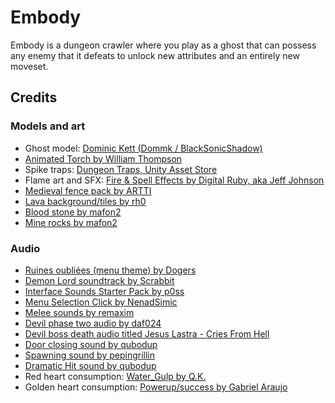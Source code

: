 # Embody

Embody is a dungeon crawler where you play as a ghost that can possess any enemy that it defeats to unlock new attributes and an entirely new moveset.

## Credits

### Models and art
- Ghost model: [Dominic Kett (Dommk / BlackSonicShadow)](https://www.cgtrader.com/free-3d-models/character/fantasy/ghost-11a024a0-ecbc-4b17-aa26-9cab5ce2e7b4)
- [Animated Torch by William Thompson](https://opengameart.org/content/lpc-animated-torch)
- Spike traps: [Dungeon Traps, Unity Asset Store](https://assetstore.unity.com/packages/3d/environments/dungeons/dungeon-traps-50655)
- Flame art and SFX: [Fire & Spell Effects by Digital Ruby, aka Jeff Johnson](https://assetstore.unity.com/packages/vfx/particles/fire-explosions/fire-spell-effects-36825)
- [Medieval fence pack by ARTTI](https://assetstore.unity.com/packages/3d/environments/medieval-fence-pack-11618)
- [Lava background/tiles by rh0](https://opengameart.org/content/lava-background-6-screen-resolutions)
- [Blood stone by mafon2](https://opengameart.org/content/seamless-space-rocks-textures-pack-512px-blood-stone-ch16png)
- [Mine rocks by mafon2](https://opengameart.org/content/seamless-space-rocks-textures-pack-512px-mine-rocks-ch16png)

### Audio

- [Ruines oubliées (menu theme) by Dogers](https://opengameart.org/content/ruines-oubli%C3%A9es)
- [Demon Lord soundtrack by Scrabbit](https://opengameart.org/content/demon-lord)
- [Interface Sounds Starter Pack by p0ss](https://opengameart.org/content/interface-sounds-starter-pack)
- [Menu Selection Click by NenadSimic](https://opengameart.org/content/menu-selection-click)
- [Melee sounds by remaxim](https://opengameart.org/content/3-melee-sounds)
- [Devil phase two audio by daf024](https://freesound.org/people/daf024/sounds/84615/)
- [Devil boss death audio titled Jesus Lastra - Cries From Hell](https://opengameart.org/content/dark-ambiance-cries-from-hell)
- [Door closing sound by qubodup](https://freesound.org/people/qubodup/sounds/159552/)
- [Spawning sound by pepingrillin](https://freesound.org/people/pepingrillin/sounds/252083/)
- [Dramatic Hit sound by qubodup](https://freesound.org/people/qubodup/sounds/222517/)
- Red heart consumption: [Water_Gulp by Q.K.](https://freesound.org/people/Q.K./sounds/56271/)
- Golden heart consumption: [Powerup/success by Gabriel Araujo](https://freesound.org/people/GabrielAraujo/sounds/242501/)